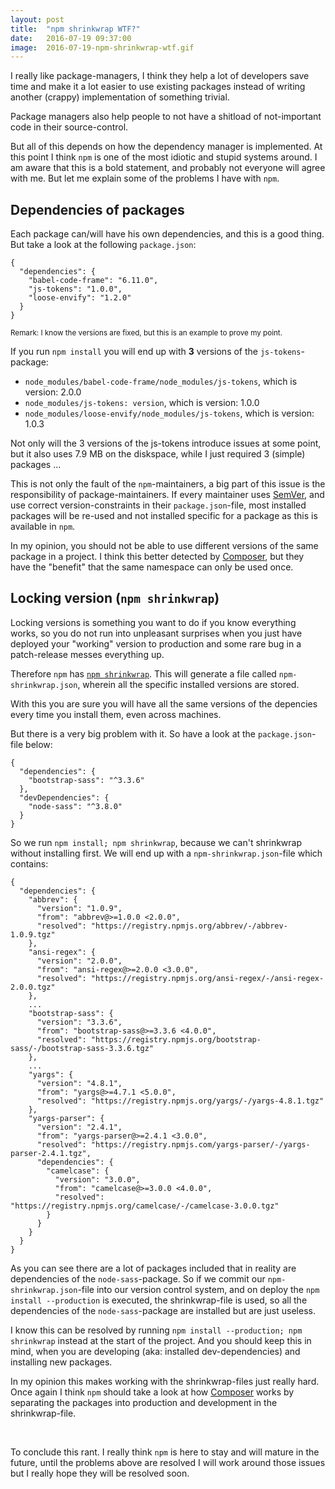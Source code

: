 ```yaml
---
layout: post
title:  "npm shrinkwrap WTF?"
date:   2016-07-19 09:37:00
image:  2016-07-19-npm-shrinkwrap-wtf.gif
---
```

I really like package-managers, I think they help a lot of developers save time and make it a lot easier to use existing 
packages instead of writing another (crappy) implementation of something trivial.

Package managers also help people to not have a shitload of not-important code in their source-control.

But all of this depends on how the dependency manager is implemented. At this point I think `npm` is one of the most
idiotic and stupid systems around. I am aware that this is a bold statement, and probably not everyone will agree with
me. But let me explain some of the problems I have with `npm`.


## Dependencies of packages

Each package can/will have his own dependencies, and this is a good thing. But take a look at the following `package.json`:

    {
      "dependencies": {
        "babel-code-frame": "6.11.0",
        "js-tokens": "1.0.0",
        "loose-envify": "1.2.0"
      }
    }

<small>Remark: I know the versions are fixed, but this is an example to prove my point.</small>

If you run `npm install` you will end up with **3** versions of the `js-tokens`-package:

* `node_modules/babel-code-frame/node_modules/js-tokens`, which is version: 2.0.0
* `node_modules/js-tokens: version`, which is version: 1.0.0
* `node_modules/loose-envify/node_modules/js-tokens`, which is version: 1.0.3

Not only will the 3 versions of the js-tokens introduce issues at some point, but it also uses 7.9 MB on the diskspace, 
while I just required 3 (simple) packages ...

This is not only the fault of the `npm`-maintainers, a big part of this issue is the responsibility of package-maintainers.
If every maintainer uses [SemVer](http://semver.org/), and use correct version-constraints in their `package.json`-file, 
most installed packages will be re-used and not installed specific for a package as this is available in `npm`.

In my opinion, you should not be able to use different versions of the same package in a project. I think this better 
detected by [Composer](https://getcomposer.org/), but they have the "benefit" that the same namespace can only be used once.

## Locking version (`npm shrinkwrap`)

Locking versions is something you want to do if you know everything works, so you do not run into unpleasant surprises
when you just have deployed your "working" version to production and some rare bug in a patch-release messes everything up.

Therefore `npm` has [`npm shrinkwrap`](https://docs.npmjs.com/cli/shrinkwrap). This will generate a file called 
`npm-shrinkwrap.json`, wherein all the specific installed versions are stored.

With this you are sure you will have all the same versions of the depencies every time you install them, even across 
machines.

But there is a very big problem with it. So have a look at the `package.json`-file below:

    {
      "dependencies": {
        "bootstrap-sass": "^3.3.6"
      },
      "devDependencies": {
        "node-sass": "^3.8.0"
      }
    }

So we run `npm install; npm shrinkwrap`, because we can't shrinkwrap without installing first. We will end up with a 
`npm-shrinkwrap.json`-file which contains:

    {
      "dependencies": {
        "abbrev": {
          "version": "1.0.9",
          "from": "abbrev@>=1.0.0 <2.0.0",
          "resolved": "https://registry.npmjs.org/abbrev/-/abbrev-1.0.9.tgz"
        },
        "ansi-regex": {
          "version": "2.0.0",
          "from": "ansi-regex@>=2.0.0 <3.0.0",
          "resolved": "https://registry.npmjs.org/ansi-regex/-/ansi-regex-2.0.0.tgz"
        },
        ...
        "bootstrap-sass": {
          "version": "3.3.6",
          "from": "bootstrap-sass@>=3.3.6 <4.0.0",
          "resolved": "https://registry.npmjs.org/bootstrap-sass/-/bootstrap-sass-3.3.6.tgz"
        },
        ...
        "yargs": {
          "version": "4.8.1",
          "from": "yargs@>=4.7.1 <5.0.0",
          "resolved": "https://registry.npmjs.org/yargs/-/yargs-4.8.1.tgz"
        },
        "yargs-parser": {
          "version": "2.4.1",
          "from": "yargs-parser@>=2.4.1 <3.0.0",
          "resolved": "https://registry.npmjs.com/yargs-parser/-/yargs-parser-2.4.1.tgz",
          "dependencies": {
            "camelcase": {
              "version": "3.0.0",
              "from": "camelcase@>=3.0.0 <4.0.0",
              "resolved": "https://registry.npmjs.org/camelcase/-/camelcase-3.0.0.tgz"
            }
          }
        }
      }
    }


As you can see there are a lot of packages included that in reality are dependencies of the `node-sass`-package. So if we
commit our `npm-shrinkwrap.json`-file into our version control system, and on deploy the `npm install --production` is 
executed, the shrinkwrap-file is used, so all the dependencies of the `node-sass`-package are installed but are just useless.

I know this can be resolved by running `npm install --production; npm shrinkwrap` instead at the start of the project. 
And you should keep this in mind, when you are developing (aka: installed dev-dependencies) and installing new packages.

In my opinion this makes working with the shrinkwrap-files just really hard. Once again I think `npm` should take a look
at how [Composer](https://getcomposer.org/) works by separating the packages into production and development in the
shrinkwrap-file.

<br />

To conclude this rant. I really think `npm` is here to stay and will mature in the future, until the problems above are
resolved I will work around those issues but I really hope they will be resolved soon.
